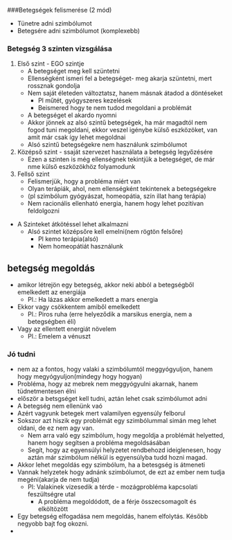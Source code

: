 

###Betegségek felismerése (2 mód)
- Tünetre adni szimbólumot
- Betegsére adni szimbólumot (komplexebb)

### Betegség 3 szinten vizsgálása
1. Első szint - EGO szintje
   - A betegséget meg kell szüntetni
   - Ellenségként ismeri fel a betegséget-  meg akarja szüntetni, mert rossznak gondolja
   - Nem saját életeden változtatsz, hanem másnak átadod a döntéseket
     - Pl műtét, gyógyszeres kezelések
     - Beismered hogy te nem tudod megoldani a problémát
   - A betegséget el akardo nyomni
   - Akkor jönnek az alsó szintű betegségek, ha már magadtól nem fogod tuni megoldani, ekkor veszel igénybe külső eszközöket, van amit már csak így lehet megoldnai
   - Alsó szintű betegségekre nem használunk szimbólumot
2. Középső szint - ssaját szervezet használata a betegség legyőzésére
    - Ezen a szinten is még ellenségnek tekintjük a betegséget, de már nme külső eszközökhöz folyamodunk
3. Fellső szint
   - Felismerjük, hogy a probléma miért van
   - Olyan terápiák, ahol, nem ellenségként tekintenek a betegségekre 
   - (pl szimbólum gyógyászat, homeopátia, szín illat hang terápia)
   - Nem racionális ellenható  energia, hanem hogy lehet pozitívan feldolgozni 
- A Szinteket átkötéssel lehet alkalmazni
  - Alsó szintet középsőre kell emelni(nem rögtön felsőre)
    - Pl kemo terápia(alsó)
    - Nem homeopátiát használunk





## betegség megoldás
- amikor létrejön egy betegség, akkor neki abból a betegségből emelkedett az energiája
  - Pl.: Ha lázas akkor emelkedett a mars energia
- Ekkor vagy csökkentem amiből emelkedett
  - Pl.: Piros ruha (erre helyeződik a marsikus energia, nem a betegségben éli)
- Vagy az ellentett energiát növelem
  - Pl.: Emelem a vénuszt


### Jó tudni
- nem az a fontos, hogy valaki a szimbólumtól meggyógyuljon, hanem hogy megyógyuljon(mindegy hogy hogyan)
- Probléma, hogy az mebrek nem meggyógyulni akarnak, hanem tüdnetmentesen élni
- először a betsgséget kell tudni, aztán lehet csak szimbólumot adni
- A betegség nem ellenünk vaó
- Azért vagyunk betegek mert valamilyen egyensúly felborul
- Sokszor azt hiszik egy problémát egy szimbólummal simán meg lehet oldani, de ez nem agy van.
  - Nem arra való egy szimbólum, hogy megoldja a problémát helyetted, hanem hogy segítsen a probléma megoldsásában
  - Segít, hogy az egyensúlyi helyzetet rendbehozd ideiglenesen, hogy aztán már szimbólum nélkül is egyensúlyba tudd hozni magad.
- Akkor lehet megoldás egy szimbólum, ha a betesgség is átmeneti
- Vannak helyzetek hogy adnánk szimbólumot, de ezt az ember nem tudja megéni(akarja de nem tudja)
  - Pl: Valakinek vizesedik a térde - mozágprobléma kapcsolati feszültségre utal
    - A probléma megoldódott, de a férje összecsomagolt és elköltözött
- Egy betegség elfogadása nem megoldás, hanem elfolytás. Később negyobb bajt fog okozni.
- 

[//]: # ()
[//]: # (### 3-mas elv)

[//]: # (- Maga a szimbólum)

[//]: # (- Milyen élethelyzet okozta a betegéseget)

[//]: # (- )

[//]: # ()
[//]: # ()




